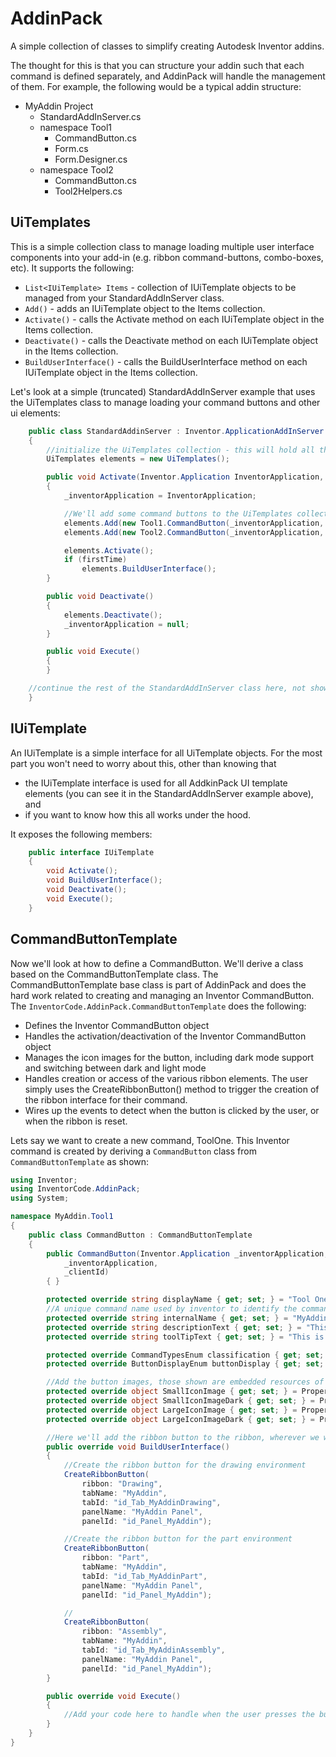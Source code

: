 # AddinPack

A simple collection of classes to simplify creating Autodesk Inventor addins.

The thought for this is that you can structure your addin such that each command is defined separately, and AddinPack will handle the management of them. For example, the following would be a typical addin structure:

- MyAddin Project
    - StandardAddInServer.cs
    - namespace Tool1
        - CommandButton.cs
        - Form.cs
        - Form.Designer.cs
    - namespace Tool2
        - CommandButton.cs
        - Tool2Helpers.cs


## UiTemplates

This is a simple collection class to manage loading multiple user interface components into your add-in (e.g. ribbon command-buttons, combo-boxes, etc). It supports the following:

- `List<IUiTemplate> Items` - collection of IUiTemplate objects to be managed from your StandardAddInServer class.
- `Add()` - adds an IUiTemplate object to the Items collection.
- `Activate()` - calls the Activate method on each IUiTemplate object in the Items collection.
- `Deactivate()` - calls the Deactivate method on each IUiTemplate object in the Items collection.
- `BuildUserInterface()` - calls the BuildUserInterface method on each IUiTemplate object in the Items collection.

Let's look at a simple (truncated) StandardAddInServer example that uses the UiTemplates class to manage loading your command buttons and other ui elements:

``` c#
    public class StandardAddinServer : Inventor.ApplicationAddInServer
    {
        //initialize the UiTemplates collection - this will hold all the UiComponents we're going to have managed...
        UiTemplates elements = new UiTemplates();

        public void Activate(Inventor.Application InventorApplication, string clientId, bool firstTime = true)
        {
            _inventorApplication = InventorApplication;

            //We'll add some command buttons to the UiTemplates collection here... you can dynamically load and unload these as needed...
            elements.Add(new Tool1.CommandButton(_inventorApplication, clientId));
            elements.Add(new Tool2.CommandButton(_inventorApplication, clientId));

            elements.Activate();
            if (firstTime)
                elements.BuildUserInterface();
        }

        public void Deactivate()
        {
            elements.Deactivate();
            _inventorApplication = null;
        }

        public void Execute()
        {
        }

    //continue the rest of the StandardAddInServer class here, not shown for brevity
    }
```
## IUiTemplate

An IUiTemplate is a simple interface for all UiTemplate objects. For the most part you won't need to worry about this, other than knowing that
- the IUiTemplate interface is used for all AddkinPack UI template elements (you can see it in the StandardAddInServer example above), and
- if you want to know how this all works under the hood.

It exposes the following members:

``` c#
    public interface IUiTemplate
    {
        void Activate();
        void BuildUserInterface();
        void Deactivate();
        void Execute();
    }
```

## CommandButtonTemplate

Now we'll look at how to define a CommandButton. We'll derive a class based on the CommandButtonTemplate class. The CommandButtonTemplate base class is part of AddinPack and does the hard work related to creating and managing an Inventor CommandButton. The `InventorCode.AddinPack.CommandButtonTemplate` does the following:
- Defines the Inventor CommandButton object
- Handles the activation/deactivation of the Inventor CommandButton object
- Manages the icon images for the button, including dark mode support and switching between dark and light mode
- Handles creation or access of the various ribbon elements. The user simply uses the CreateRibbonButton() method to trigger the creation of the ribbon interface for their command.
- Wires up the events to detect when the button is clicked by the user, or when the ribbon is reset.

Lets say we want to create a new command, ToolOne.  This Inventor command is created by deriving a `CommandButton` class from `CommandButtonTemplate` as shown:

``` c#
using Inventor;
using InventorCode.AddinPack;
using System;

namespace MyAddin.Tool1
{
    public class CommandButton : CommandButtonTemplate
    {
        public CommandButton(Inventor.Application _inventorApplication, string _clientId) : base(
            _inventorApplication,
            _clientId)
        { }

        protected override string displayName { get; set; } = "Tool One";
        //A unique command name used by inventor to identify the command
        protected override string internalName { get; set; } = "MyAddin_ToolOne";
        protected override string descriptionText { get; set; } = "This is a description of the Tool One.";
        protected override string toolTipText { get; set; } = "This is a tool tip text for the Tool One.";

        protected override CommandTypesEnum classification { get; set; } = CommandTypesEnum.kQueryOnlyCmdType;
        protected override ButtonDisplayEnum buttonDisplay { get; set; } = ButtonDisplayEnum.kAlwaysDisplayText;

        //Add the button images, those shown are embedded resources of the project... supported file formats currently include ico and bitmap images. Transparency is supported in ico files. The ico files do not currently support multi-size images, so you'll need to create a separate ico file for each size.
        protected override object SmallIconImage { get; set; } = Properties.Resources.toolOne16;
        protected override object SmallIconImageDark { get; set; } = Properties.Resources.toolOne16Dark;
        protected override object LargeIconImage { get; set; } = Properties.Resources.toolOne32;
        protected override object LargeIconImageDark { get; set; } = Properties.Resources.toolOne32Dark;

        //Here we'll add the ribbon button to the ribbon, wherever we want it...
        public override void BuildUserInterface()
        {
            //Create the ribbon button for the drawing environment
            CreateRibbonButton(
                ribbon: "Drawing",
                tabName: "MyAddin",
                tabId: "id_Tab_MyAddinDrawing",
                panelName: "MyAddin Panel",
                panelId: "id_Panel_MyAddin");

            //Create the ribbon button for the part environment
            CreateRibbonButton(
                ribbon: "Part",
                tabName: "MyAddin",
                tabId: "id_Tab_MyAddinPart",
                panelName: "MyAddin Panel",
                panelId: "id_Panel_MyAddin");

            //
            CreateRibbonButton(
                ribbon: "Assembly",
                tabName: "MyAddin",
                tabId: "id_Tab_MyAddinAssembly",
                panelName: "MyAddin Panel",
                panelId: "id_Panel_MyAddin");
        }

        public override void Execute()
        {
            //Add your code here to handle when the user presses the button...              
        }
    }
}
```

